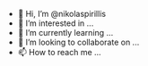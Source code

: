 - 👋 Hi, I’m @nikolaspirillis
- 👀 I’m interested in ...
- 🌱 I’m currently learning ...
- 💞️ I’m looking to collaborate on ...
- 📫 How to reach me ...

<!---
nikolaspirillis/nikolaspirillis is a ✨ special ✨ repository because its `README.md` (this file) appears on your GitHub profile.
You can click the Preview link to take a look at your changes.
--->
